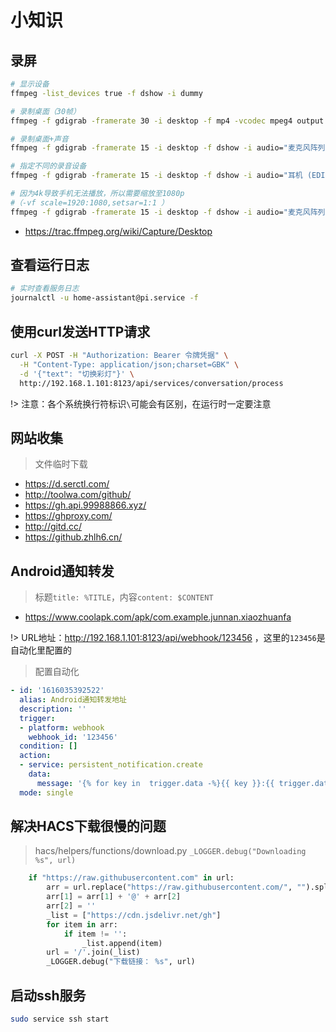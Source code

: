 # 小知识

## 录屏

```bash
# 显示设备
ffmpeg -list_devices true -f dshow -i dummy

# 录制桌面（30帧）
ffmpeg -f gdigrab -framerate 30 -i desktop -f mp4 -vcodec mpeg4 output.mp4

# 录制桌面+声音
ffmpeg -f gdigrab -framerate 15 -i desktop -f dshow -i audio="麦克风阵列 (Realtek(R) Audio)" -f mp4 -vcodec mpeg4 output.mp4

# 指定不同的录音设备
ffmpeg -f gdigrab -framerate 15 -i desktop -f dshow -i audio="耳机 (EDIFIER W800BT Hands-Free AG Audio)" -f mp4 -vcodec mpeg4 output.mp4

# 因为4k导致手机无法播放，所以需要缩放至1080p
#（-vf scale=1920:1080,setsar=1:1 ）
ffmpeg -f gdigrab -framerate 15 -i desktop -f dshow -i audio="麦克风阵列 (Realtek(R) Audio)" -f mp4 -vcodec mpeg4 -vf scale=1920:1080,setsar=1:1 output.mp4

```
- https://trac.ffmpeg.org/wiki/Capture/Desktop

## 查看运行日志
```bash
# 实时查看服务日志
journalctl -u home-assistant@pi.service -f
```

## 使用curl发送HTTP请求
```bash
curl -X POST -H "Authorization: Bearer 令牌凭据" \
  -H "Content-Type: application/json;charset=GBK" \
  -d '{"text": "切换彩灯"}' \
  http://192.168.1.101:8123/api/services/conversation/process
```
!> 注意：各个系统换行符标识`\`可能会有区别，在运行时一定要注意

## 网站收集

> 文件临时下载
- https://d.serctl.com/
- http://toolwa.com/github/
- https://gh.api.99988866.xyz/
- https://ghproxy.com/
- http://gitd.cc/
- https://github.zhlh6.cn/

## Android通知转发

> 标题`title: %TITLE`，内容`content: $CONTENT`
- https://www.coolapk.com/apk/com.example.junnan.xiaozhuanfa

!> URL地址：http://192.168.1.101:8123/api/webhook/123456 ，这里的`123456`是自动化里配置的

> 配置自动化
```yaml
- id: '1616035392522'
  alias: Android通知转发地址
  description: ''
  trigger:
  - platform: webhook
    webhook_id: '123456'
  condition: []
  action:
  - service: persistent_notification.create
    data:
      message: '{% for key in  trigger.data -%}{{ key }}:{{ trigger.data[key] }},{%- endfor %}'
  mode: single
```

## 解决HACS下载很慢的问题

> hacs/helpers/functions/download.py `_LOGGER.debug("Downloading %s", url)`
```python
    if "https://raw.githubusercontent.com" in url:
        arr = url.replace("https://raw.githubusercontent.com/", "").split('/')
        arr[1] = arr[1] + '@' + arr[2]
        arr[2] = ''
        _list = ["https://cdn.jsdelivr.net/gh"]
        for item in arr:
            if item != '':
                _list.append(item)
        url = '/'.join(_list)
        _LOGGER.debug("下载链接： %s", url)
```

## 启动ssh服务 
```bash
sudo service ssh start
```